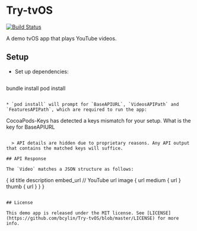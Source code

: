 # Try-tvOS

[![Build Status](https://travis-ci.org/bcylin/Try-tvOS.svg?branch=develop)](https://travis-ci.org/bcylin/Try-tvOS)

A demo tvOS app that plays YouTube videos.

## Setup

* Set up dependencies:

  ```
bundle install
pod install
```

* `pod install` will prompt for `BaseAPIURL`, `VideosAPIPath` and `FeaturesAPIPath`, which are required to run the app:

  ```
CocoaPods-Keys has detected a keys mismatch for your setup.
What is the key for BaseAPIURL
>
```

  > API details are hidden due to proprietary reasons. Any API output that contains the matched keys will suffice.

## API Response

The `Video` matches a JSON structure as follows:

```
{
  id
  title
  description
  embed_url // YouTube url
  image {
    url
    medium {
      url
    }
    thumb {
      url
    }
  }
}
```

## License

This demo app is released under the MIT license. See [LICENSE](https://github.com/bcylin/Try-tvOS/blob/master/LICENSE) for more info.
